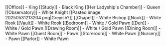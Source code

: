 [[Office]] - King 
[[Study]] - Black King
[[Her Ladyship's Chamber]] - Queen
[[Observatory]] - White Knight [[Pasted image 20250531213204.png|Greyish?]]
[[Chapel]] - White Bishop
[[Nook]] - White Rook
[[Vault]] - White Rook
[[Bedroom]] - White / Gold Pawn
[[Den]] - White / Gold Pawn
[[Drawing Room]] - White / Gold Pawn
[[Dining Room]] - White Pawn 
[[Guest Room]] - Pawn
[[Storeroom]] - White Pawn
[[Nursery]] - Pawn
[[Parlor]] - White Pawn
